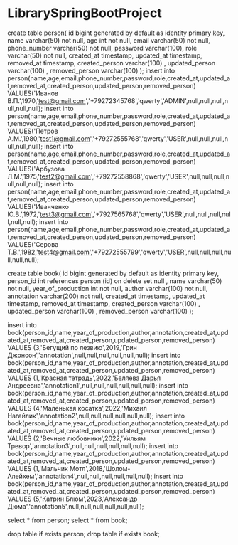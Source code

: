# LibrarySpringBootProject
create table person(
    id bigint generated by default as identity primary key,
    name varchar(50) not null,
    age int not null,
    email varchar(50) not null,
    phone_number varchar(50) not null,
    password varchar(100),
    role varchar(50) not null,
    created_at timestamp,
    updated_at timestamp,
    removed_at timestamp,
    created_person varchar(100) ,
    updated_person varchar(100) ,
    removed_person varchar(100)
);
insert into person(name,age,email,phone_number,password,role,created_at,updated_at,removed_at,created_person,updated_person,removed_person)
VALUES('Иванов В.П.',1970,'test@gmail.com','+79272345768','qwerty','ADMIN',null,null,null,null,null,null);
insert into person(name,age,email,phone_number,password,role,created_at,updated_at,removed_at,created_person,updated_person,removed_person)
VALUES('Петров А.М.',1980,'test1@gmail.com','+79272555768','qwerty','USER',null,null,null,null,null,null);
insert into person(name,age,email,phone_number,password,role,created_at,updated_at,removed_at,created_person,updated_person,removed_person)
VALUES('Арбузова Л.М.',1975,'test2@gmail.com','+79272558868','qwerty','USER',null,null,null,null,null,null);
insert into person(name,age,email,phone_number,password,role,created_at,updated_at,removed_at,created_person,updated_person,removed_person)
VALUES('Иванченко Ю.В.',1972,'test3@gmail.com','+7927565768','qwerty','USER',null,null,null,null,null,null);
insert into person(name,age,email,phone_number,password,role,created_at,updated_at,removed_at,created_person,updated_person,removed_person)
VALUES('Серова Т.В.',1982,'test4@gmail.com','+79272555799','qwerty','USER',null,null,null,null,null,null);

create table book(
    id bigint generated by default as identity primary key,
    person_id int references person (id) on delete set null ,
    name varchar(50) not null,
    year_of_production int not null,
    author varchar(100) not null,
    annotation  varchar(200) not null,
    created_at timestamp,
    updated_at timestamp,
    removed_at timestamp,
    created_person varchar(100) ,
    updated_person varchar(100) ,
    removed_person varchar(100)
);

insert into book(person_id,name,year_of_production,author,annotation,created_at,updated_at,removed_at,created_person,updated_person,removed_person)
VALUES (3,'Бегущий по лезвию',2019,'Грин Джонсон','annotation',null,null,null,null,null,null);
insert into book(person_id,name,year_of_production,author,annotation,created_at,updated_at,removed_at,created_person,updated_person,removed_person)
 VALUES (1,'Красная тетрадь',2022,'Беляева Дарья Андреевна','annotation1',null,null,null,null,null,null);
insert into book(person_id,name,year_of_production,author,annotation,created_at,updated_at,removed_at,created_person,updated_person,removed_person)
 VALUES (4,'Маленькая косатка',2022,'Михаил Нагайлик','annotation2',null,null,null,null,null,null);
insert into book(person_id,name,year_of_production,author,annotation,created_at,updated_at,removed_at,created_person,updated_person,removed_person)
 VALUES (2,'Вечные любовники',2022,'Уильям Тревор','annotation3',null,null,null,null,null,null);
insert into book(person_id,name,year_of_production,author,annotation,created_at,updated_at,removed_at,created_person,updated_person,removed_person)
 VALUES (1,'Мальчик Мотл',2018,'Шолом-Алейхем','annotation4',null,null,null,null,null,null);
insert into book(person_id,name,year_of_production,author,annotation,created_at,updated_at,removed_at,created_person,updated_person,removed_person)
 VALUES (5,'Катрин Блюм',2023,'Александр Дюма','annotation5',null,null,null,null,null,null);


select * from person;
select * from book;

drop table if exists person;
drop table if exists book;
